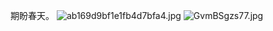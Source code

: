 期盼春天。
![ab169d9bf1e1fb4d7bfa4.jpg](https://telegraph-image.pages.dev/file/ab169d9bf1e1fb4d7bfa4.jpg)
![GvmBSgzs77.jpg](https://picshack.net/ib/GvmBSgzs77.jpg)
